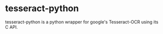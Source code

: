 # tesseract-python

tesseract-python is a python wrapper for google's Tesseract-OCR using its C API.
